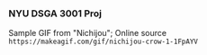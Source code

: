 ### NYU DSGA 3001 Proj

Sample GIF from "Nichijou"; Online source `https://makeagif.com/gif/nichijou-crow-1-1FpAYV`
